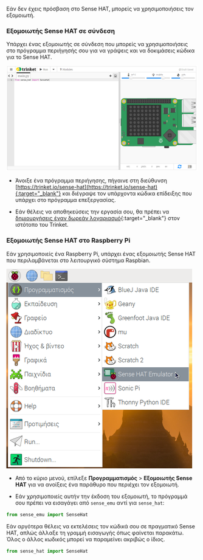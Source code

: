 Εάν δεν έχεις πρόσβαση στο Sense HAT, μπορείς να χρησιμοποιήσεις τον εξομοιωτή.

### Εξομοιωτής Sense HAT σε σύνδεση

Υπάρχει ένας εξομοιωτής σε σύνδεση που μπορείς να χρησιμοποιήσεις στο πρόγραμμα περιήγησής σου για να γράψεις και να δοκιμάσεις κώδικα για το Sense HAT.

![Εξομοιωτής Sense HAT στο trinket](images/sense-hat-trinket.png)

+ Άνοιξε ένα πρόγραμμα περιήγησης, πήγαινε στη διεύθυνση [https://trinket.io/sense-hat](https://trinket.io/sense-hat){:target="_blank"} και διέγραψε τον υπάρχοντα κώδικα επίδειξης που υπάρχει στο πρόγραμμα επεξεργασίας.

+ Εάν θέλεις να αποθηκεύσεις την εργασία σου, θα πρέπει να [δημιουργήσεις έναν δωρεάν λογαριασμό](https://trinket.io/signup){:target="_blank"} στον ιστότοπο του Trinket.

### Εξομοιωτής Sense HAT στο Raspberry Pi

Εάν χρησιμοποιείς ένα Raspberry Pi, υπάρχει ένας εξομοιωτής Sense HAT που περιλαμβάνεται στο λειτουργικό σύστημα Raspbian.

![Εξομοιωτής Sense HAT στο Raspbian](images/pi-emulator.png)

+ Από το κύριο μενού, επίλεξε **Προγραμματισμός** > **Εξομοιωτής Sense HAT** για να ανοίξεις ένα παράθυρο που περιέχει τον εξομοιωτή.

+ Εάν χρησιμοποιείς αυτήν την έκδοση του εξομοιωτή, το πρόγραμμά σου πρέπει να εισαγάγει από `sense_emu` αντί για `sense_hat`:

```python
from sense_emu import SenseHat
```

Εάν αργότερα θέλεις να εκτελέσεις τον κώδικά σου σε πραγματικό Sense HAT, απλώς άλλαξε τη γραμμή εισαγωγής όπως φαίνεται παρακάτω. Όλος ο άλλος κωδικός μπορεί να παραμείνει ακριβώς ο ίδιος.

```python
from sense_hat import SenseHat
```
